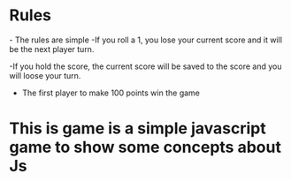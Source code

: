 # Rules
<section>
- The rules are simple
-If you roll a 1, you lose your current score and it will be the next player turn.

-If you hold the score, the current score will be saved to the score and you will loose your turn.

- The first player to make 100 points win the game
</section>

# This is game is a simple javascript game to show some concepts about Js
